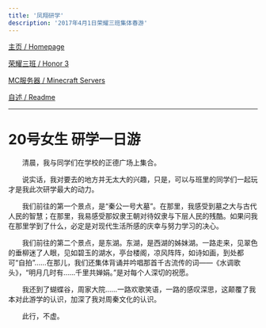 ```yaml
---
title: '凤翔研学'
description: '2017年4月1日荣耀三班集体春游'
---
```


[主页 / Homepage](http://zhilu.fun)

[荣耀三班 / Honor 3](http://zhilu.fun/honor3)

[MC服务器 / Minecraft Servers](http://zhilu.fun/mc)

[自述 / Readme](http://zhilu.fun/readme)

------

# 20号女生 研学一日游

　　清晨，我与同学们在学校的正德广场上集合。

　　说实话，我对要去的地方并无太大的兴趣，只是，可以与班里的同学们一起玩才是我此次研学最大的动力。

　　我们前往的第一个景点，是“秦公一号大墓”。在那里，我感受到墓之大与古代人民的智慧；在那里，我易感受那奴隶王朝对待奴隶与下层人民的残酷。如果问我在那里学到了什么，必定是对现代生活所感的庆幸与努力学习的决心。

　　我们前往的第二个景点，是东湖。东湖，是西湖的姊妹湖。一路走来，见翠色的垂柳迷了人眼，见如碧玉的湖水，亭台楼阁，凉风阵阵，如诗如画，到处都可“自拍”……在那儿，我们还集体背诵并吟唱那首千古流传的词——《水调歌头》，“明月几时有……千里共婵娟。”是对每个人深切的祝愿。

　　我还到了蝴蝶谷，周家大院……一路欢歌笑语，一路的感叹深思，这颠覆了我本对此游学的认识，加深了我对周秦文化的认识。

　　此行，不虚。

